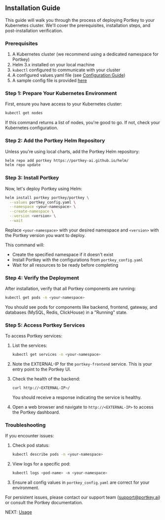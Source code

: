 
## Installation Guide

This guide will walk you through the process of deploying Portkey to your Kubernetes cluster. We'll cover the prerequisites, installation steps, and post-installation verification.

### Prerequisites

1. A Kubernetes cluster (we recommend using a dedicated namespace for Portkey)
2. Helm 3.x installed on your local machine
3. `kubectl` configured to communicate with your cluster
4. A configured values.yaml file (see [Configuration Guide](./configuration.md))
5. A sample config file is provided [here](./sample-config.yaml)

### Step 1: Prepare Your Kubernetes Environment

First, ensure you have access to your Kubernetes cluster:

```bash
kubectl get nodes
```

If this command returns a list of nodes, you're good to go. If not, check your Kubernetes configuration.

### Step 2: Add the Portkey Helm Repository

Unless you're using local charts, add the Portkey Helm repository:

```bash
helm repo add portkey https://portkey-ai.github.io/helm/
helm repo update
```

### Step 3: Install Portkey

Now, let's deploy Portkey using Helm:

```bash
helm install portkey portkey/portkey \
  --values portkey_config.yaml \
  --namespace <your-namespace> \
  --create-namespace \
  --version <version> \
  --wait
```

Replace `<your-namespace>` with your desired namespace and `<version>` with the Portkey version you want to deploy.

This command will:
- Create the specified namespace if it doesn't exist
- Install Portkey with the configurations from `portkey_config.yaml`
- Wait for all resources to be ready before completing

### Step 4: Verify the Deployment

After installation, verify that all Portkey components are running:

```bash
kubectl get pods -n <your-namespace>
```

You should see pods for components like backend, frontend, gateway, and databases (MySQL, Redis, ClickHouse) in a "Running" state.

### Step 5: Access Portkey Services

To access Portkey services:

1. List the services:
   ```bash
   kubectl get services -n <your-namespace>
   ```

2. Note the EXTERNAL-IP for the `portkey-frontend` service. This is your entry point to the Portkey UI.

3. Check the health of the backend:
   ```bash
   curl http://<EXTERNAL-IP>/
   ```
   You should receive a response indicating the service is healthy.

4. Open a web browser and navigate to `http://<EXTERNAL-IP>` to access the Portkey dashboard.

### Troubleshooting

If you encounter issues:

1. Check pod status:
   ```bash
   kubectl describe pods -n <your-namespace>
   ```

2. View logs for a specific pod:
   ```bash
   kubectl logs <pod-name> -n <your-namespace>
   ```

3. Ensure all config values in `portkey_config.yaml` are correct for your environment.

For persistent issues, please contact our support team (support@portkey.ai) or consult the Portkey documentation.

NEXT: [Usage](./usage.md)
